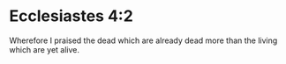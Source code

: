 # Ecclesiastes 4:2

Wherefore I praised the dead which are already dead more than the living which are yet alive.